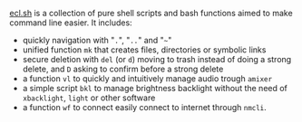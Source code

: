 [ecl.sh](https://github.com/yxm-dev/ecl.sh) is a collection of pure shell scripts and bash functions aimed to
make command line easier. It includes:

* quickly navigation with "`.`", "`..`" and "`~`"
* unified function `mk` that creates files, directories or symbolic links
* secure deletion with `del` (or `d`) moving to trash instead of doing a strong delete, and `D` asking to
  confirm before a strong delete
* a function `vl` to quickly and intuitively manage audio trough `amixer`
* a simple script `bkl` to manage brightness backlight without the need of `xbacklight`, `light` or other
  software
* a function `wf` to connect easily connect to internet through `nmcli`.
